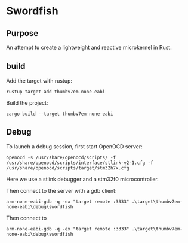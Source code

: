 # Swordfish


## Purpose

An attempt tu create a lightweight and reactive microkernel in Rust.

## build

Add the target with rustup:
```shell
rustup target add thumbv7em-none-eabi
```

Build the project:
```shell
cargo build --target thumbv7em-none-eabi
```

## Debug

To launch a debug session, first start OpenOCD server:

```shell
openocd -s /usr/share/openocd/scripts/ -f /usr/share/openocd/scripts/interface/stlink-v2-1.cfg -f /usr/share/openocd/scripts/target/stm32h7x.cfg
```
Here we use a stlink debugger and a stm32f0 microcontroller.

Then connect to the server with a gdb client:

```shell
arm-none-eabi-gdb -q -ex "target remote :3333" .\target\thumbv7em-none-eabi\debug\swordfish
```

Then connect to 

```shell
arm-none-eabi-gdb -q -ex "target remote :3333" .\target\thumbv7em-none-eabi\debug\swordfish
```
